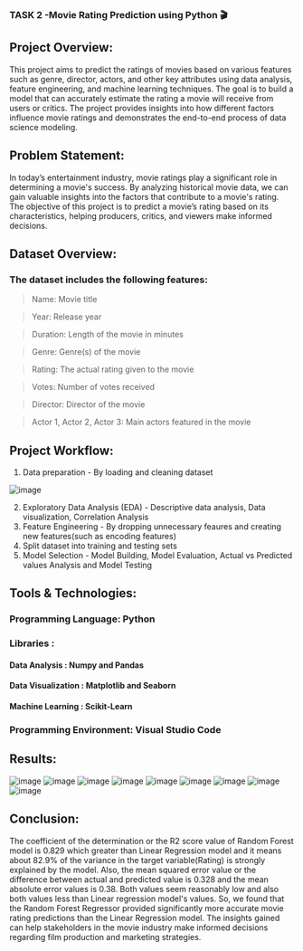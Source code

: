 ### TASK 2 -Movie Rating Prediction using Python 🎬

## Project Overview: 

This project aims to predict the ratings of movies based on various features such as genre, director, actors, and other key attributes using data analysis, feature engineering, and machine learning techniques. The goal is to build a model that can accurately estimate the rating a movie will receive from users or critics. The project provides insights into how different factors influence movie ratings and demonstrates the end-to-end process of data science modeling.

## Problem Statement:

In today’s entertainment industry, movie ratings play a significant role in determining a movie's success. By analyzing historical movie data, we can gain valuable insights into the factors that contribute to a movie's rating. The objective of this project is to predict a movie’s rating based on its characteristics, helping producers, critics, and viewers make informed decisions.

## Dataset Overview:

### The dataset includes the following features:

> Name: Movie title

> Year: Release year

> Duration: Length of the movie in minutes

> Genre: Genre(s) of the movie

> Rating: The actual rating given to the movie

> Votes: Number of votes received

> Director: Director of the movie

> Actor 1, Actor 2, Actor 3: Main actors featured in the movie

## Project Workflow:

1. Data preparation - By loading and cleaning dataset
   
![image](https://github.com/user-attachments/assets/c29b776a-fcb4-4296-9f2b-2f4711fd5600)

2. Exploratory Data Analysis (EDA) - Descriptive data analysis, Data visualization, Correlation Analysis
3. Feature Engineering - By dropping unnecessary feaures and creating new features(such as encoding features)
4. Split dataset into training and testing sets
5. Model Selection - Model Building, Model Evaluation, Actual vs Predicted values Analysis and Model Testing

## Tools & Technologies:

### Programming Language: Python 
### Libraries :
#### Data Analysis : Numpy and Pandas
#### Data Visualization : Matplotlib and Seaborn
#### Machine Learning : Scikit-Learn
### Programming Environment: Visual Studio Code

## Results: 
![image](https://github.com/user-attachments/assets/5ef0bf7e-aa9b-4b3a-bd25-78540d591838) 
![image](https://github.com/user-attachments/assets/9ee3cd03-48e9-412f-91ff-39522c3d295f)
![image](https://github.com/user-attachments/assets/0e69cc00-6257-43e0-ab35-97cbbef78162)
![image](https://github.com/user-attachments/assets/23d2dc15-b8c6-4f7e-8871-816b0d195ddf)
![image](https://github.com/user-attachments/assets/d22fb88b-fbc4-453f-b973-be4ec0edd611)
![image](https://github.com/user-attachments/assets/ddf79c51-8504-4800-9ded-22baca72a78d)
![image](https://github.com/user-attachments/assets/79f62295-160e-4f91-9771-a145cedc8936)
![image](https://github.com/user-attachments/assets/a1116767-6e69-41c5-bf83-fe2311cacced)
![image](https://github.com/user-attachments/assets/74a2c42c-bbf7-4dc9-a6f7-1cdf6d0978c0)

## Conclusion: 
The coefficient of the determination or the R2 score value of Random Forest model is 0.829 which greater than Linear Regression model and it means about 82.9% of the variance in the target variable(Rating) is strongly explained by the model. Also, the mean squared error value or the difference between actual and predicted value is 0.328 and the mean absolute error values is 0.38. Both values seem reasonably low and also both values less than Linear regression model's values. 
So, we found that the Random Forest Regressor provided significantly more accurate movie rating predictions than the Linear Regression model. 
The insights gained can help stakeholders in the movie industry make informed decisions regarding film production and marketing strategies.

